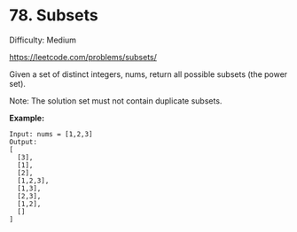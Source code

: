 # 78. Subsets

Difficulty: Medium

https://leetcode.com/problems/subsets/

Given a set of distinct integers, nums, return all possible subsets (the power set).

Note: The solution set must not contain duplicate subsets.

**Example:**
```
Input: nums = [1,2,3]
Output:
[
  [3],
  [1],
  [2],
  [1,2,3],
  [1,3],
  [2,3],
  [1,2],
  []
]
```

